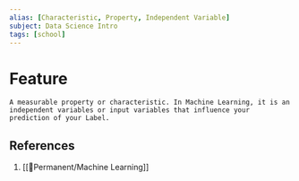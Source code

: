 ```yaml
---
alias: [Characteristic, Property, Independent Variable]
subject: Data Science Intro
tags: [school]
---
```

# Feature

```ad-note
A measurable property or characteristic. In Machine Learning, it is an independent variables or input variables that influence your prediction of your Label.
```

## References
1. [[🗻Permanent/Machine Learning]]
